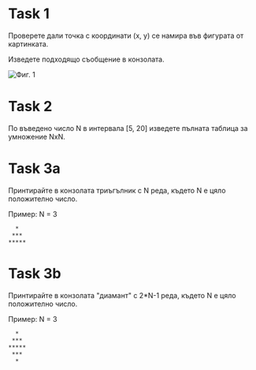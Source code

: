 # Task 1

Проверете дали точка с координати (x, y) се намира във фигурата от картинката.

Изведете подходящо съобщение в конзолата.

![Фиг. 1](https://i.imgur.com/gYiOWQo.png)

# Task 2

По въведено число N в интервала [5, 20] изведете пълната таблица за умножение NxN.

# Task 3a

Принтирайте в конзолата триъгълник с N реда, където N е цяло положително число.

Пример: N = 3


```
  *
 ***
*****
```

# Task 3b 

Принтирайте в конзолата "диамант" с 2*N-1 реда, където N е цяло положително число.

Пример: N = 3


```
  *
 ***
*****
 ***
  *
```
